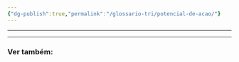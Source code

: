 ```yaml
---
{"dg-publish":true,"permalink":"/glossario-tri/potencial-de-acao/"}
---
```



---










----

### Ver também:




